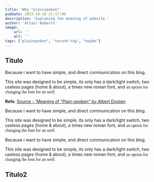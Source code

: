 ```yaml
---
title: 'Why "plainspoken"'
pubDate: 2023-10-19 21:17:00
description: 'Explaning the meaning of website.'
author: 'Altair Noberto'
image:
    url: ''
    alt: ''
tags: ["plainspoken", "second-tag", "maybe"]
---
```


## Titulo

Because i want to have simple, and direct communication on this blog.

This site was designed to be simple, its only has a dark/light switch, two useless pages (home & about), a times new roman font, and <span style="font-family: initial;">an option for changing the font for an serif.</span>

**Refs**: <a href="https://www.youtube.com/watch?v=dQw4w9WgXcQ" target="_blank">Source - 'Meaning of "Plain-spoken" by Albert Einsten</a>

Because i want to have simple, and direct communication on this blog.

This site was designed to be simple, its only has a dark/light switch, two useless pages (home & about), a times new roman font, and <span style="font-family: initial;">an option for changing the font for an serif.</span>

Because i want to have simple, and direct communication on this blog.

This site was designed to be simple, its only has a dark/light switch, two useless pages (home & about), a times new roman font, and <span style="font-family: initial;">an option for changing the font for an serif.</span>

## Titulo2